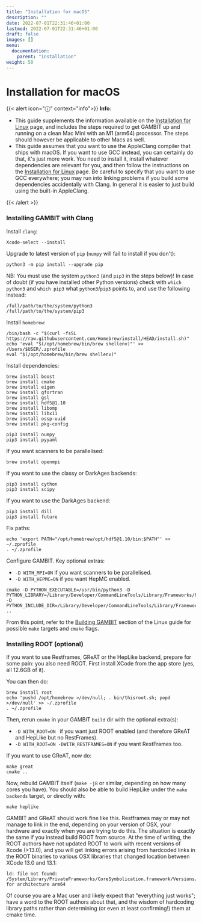 ```yaml
---
title: "Installation for macOS"
description: ""
date: 2022-07-01T22:31:46+01:00
lastmod: 2022-07-01T22:31:46+01:00
draft: false
images: []
menu:
  documentation:
    parent: "installation"
weight: 50 
---
```


# Installation for macOS

{{< alert icon="ⓘ" context="info">}}
**Info**: 

- This guide supplements the information available on the [Installation for Linux](/documentation/installation/installation_for_linux) page, and includes the steps required to get GAMBIT up and running on a clean Mac Mini with an M1 (arm64) processor. The steps should however be applicable to other Macs as well.
- This guide assumes that you want to use the AppleClang compiler that ships with macOS. If you want to use GCC instead, you can certainly do that, it's just more work.  You need to install it, install whatever dependencies are relevant for you, and then follow the instructions on the [Installation for Linux](/documentation/installation/installation_for_linux) page. Be careful to specify that you want to use GCC everywhere; you may run into linking problems if you build some dependencies accidentally with Clang. In general it is easier to just build using the built-in AppleClang.

{{< /alert >}}

### Installing GAMBIT with Clang

Install `clang`:
```
Xcode-select --install
```

Upgrade to latest version of `pip` (`numpy` will fail to install if you don't):
```
python3 -m pip install --upgrade pip
```

NB: You must use the system `python3` (and `pip3` in the steps below)! In case of doubt (if you have installed other Python versions) check with `which python3` and `which pip3` what `python3`/`pip3` points to, and use the following instead:
```
/full/path/to/the/system/python3
/full/path/to/the/system/pip3
```

Install `homebrew`:
```
/bin/bash -c "$(curl -fsSL https://raw.githubusercontent.com/Homebrew/install/HEAD/install.sh)"
echo 'eval "$(/opt/homebrew/bin/brew shellenv)"' >> /Users/$USER/.zprofile
eval "$(/opt/homebrew/bin/brew shellenv)"
```

Install dependencies:
```
brew install boost
brew install cmake
brew install eigen
brew install gfortran
brew install gsl
brew install hdf5@1.10
brew install libomp
brew install libx11
brew install ossp-uuid
brew install pkg-config

pip3 install numpy
pip3 install pyyaml
```

If you want scanners to be parallelised:
```
brew install openmpi
```

If you want to use the classy or DarkAges backends:
```
pip3 install cython
pip3 install scipy
```

If you want to use the DarkAges backend:
```
pip3 install dill
pip3 install future
```

Fix paths:
```
echo 'export PATH="/opt/homebrew/opt/hdf5@1.10/bin:$PATH"' >> ~/.zprofile
. ~/.zprofile
```

Configure GAMBIT.  Key optional extras:
- `-D WITH_MPI=ON` if you want scanners to be parallelised.
- `-D WITH_HEPMC=ON` if you want HepMC enabled.
```
cmake -D PYTHON_EXECUTABLE=/usr/bin/python3 -D PYTHON_LIBRARY=/Library/Developer/CommandLineTools/Library/Frameworks/Python3.framework/Versions/Current/Python3 -D PYTHON_INCLUDE_DIR=/Library/Developer/CommandLineTools/Library/Frameworks/Python3.framework/Headers ..
```

From this point, refer to the [Building GAMBIT](/documentation/installation/installation_for_linux/#building-gambit) section of the Linux guide for possible `make` targets and `cmake` flags.

### Installing ROOT (optional)

If you want to use Restframes, GReAT or the HepLike backend, prepare for some pain: you also need ROOT.
First install XCode from the app store (yes, all 12.6GB of it).

You can then do:
```
brew install root
echo 'pushd /opt/homebrew >/dev/null; . bin/thisroot.sh; popd >/dev/null' >> ~/.zprofile
. ~/.zprofile
```

Then, rerun `cmake` in your GAMBIT `build` dir with the optional extra(s):
- `-D WITH_ROOT=ON ` if you want just ROOT enabled (and therefore GReAT and HepLike but no RestFrames).
- `-D WITH_ROOT=ON -DWITH_RESTFRAMES=ON` if you want RestFrames too.

If you want to use GReAT, now do:
```
make great
cmake ..
```
Now, rebuild GAMBIT itself (`make -j8` or similar, depending on how many cores you have).  You should also be able to build HepLike under the `make backends` target, or directly with:
```
make heplike
```

GAMBIT and GReAT should work fine like this. Restframes may or may not manage to link in the end, depending on your version of OSX, your hardware and exactly when you are trying to do this.  The situation is exactly the same if you instead build ROOT from source.  At the time of writing, the ROOT authors have not updated ROOT to work with recent versions of Xcode (>13.0), and you will get linking errors arising from hardcoded links in the ROOT binaries to various OSX libraries that changed location between XCode 13.0 and 13.1:
```
ld: file not found: /System/Library/PrivateFrameworks/CoreSymbolication.framework/Versions/A/CoreSymbolication for architecture arm64
```
Of course you are a Mac user and likely expect that "everything just works"; have a word to the ROOT authors about that, and the wisdom of hardcoding library paths rather than determining (or even at least confirming!) them at cmake time.